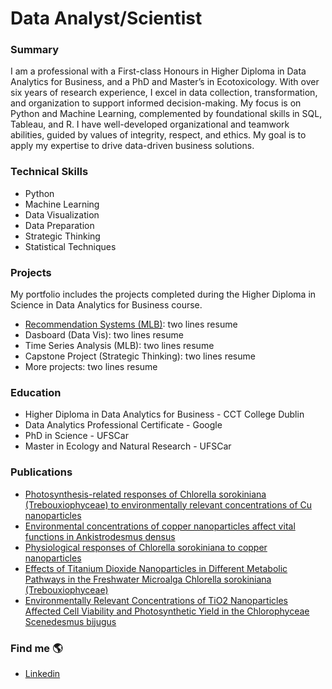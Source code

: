 # Data Analyst/Scientist 

### Summary
I am a professional with a First-class Honours in Higher Diploma in Data Analytics for Business, and a PhD and Master’s in Ecotoxicology. With over six years of research experience, I excel in data collection, transformation, and organization to support informed decision-making. My focus is on Python and Machine Learning, complemented by foundational skills in SQL, Tableau, and R. I have well-developed organizational and teamwork abilities, guided by values of integrity, respect, and ethics. My goal is to apply my expertise to drive data-driven business solutions.

### Technical Skills 
- Python
- Machine Learning
- Data Visualization
- Data Preparation
- Strategic Thinking
- Statistical Techniques

### Projects
My portfolio includes the projects completed during the Higher Diploma in Science in Data Analytics for Business course.
- [Recommendation Systems (MLB)](https://github.com/Daniela-MB/integrated-ca2-dvt-and-mlb-DanielaBarreto2023278.git): two lines resume
- Dasboard (Data Vis): two lines resume
- Time Series Analysis (MLB): two lines resume
- Capstone Project (Strategic Thinking): two lines resume
- More projects: two lines resume
  
### Education
- Higher Diploma in Data Analytics for Business - CCT College Dublin
- Data Analytics Professional Certificate - Google 
- PhD in Science - UFSCar
- Master in Ecology and Natural Research - UFSCar

### Publications
- [Photosynthesis-related responses of Chlorella sorokiniana (Trebouxiophyceae) to environmentally relevant concentrations of Cu nanoparticles](https://www.tandfonline.com/doi/full/10.1080/00318884.2023.2214777#:~:text=The%20results%20showed%20that%20cell%20viability%20and%20chlorophyll,efficiency%20with%20which%20C.%20sorokiniana%20used%20the%20light.)
- [Environmental concentrations of copper nanoparticles affect vital functions in Ankistrodesmus densus](https://www.sciencedirect.com/science/article/abs/pii/S0166445X20304690)
- [Physiological responses of Chlorella sorokiniana to copper nanoparticles](https://setac.onlinelibrary.wiley.com/doi/10.1002/etc.4332)
- [Effects of Titanium Dioxide Nanoparticles in Different Metabolic Pathways in the Freshwater Microalga Chlorella sorokiniana (Trebouxiophyceae)](https://link.springer.com/article/10.1007/s11270-018-3705-5)
- [Environmentally Relevant Concentrations of TiO2 Nanoparticles Affected Cell Viability and Photosynthetic Yield in the Chlorophyceae Scenedesmus bijugus](https://link.springer.com/article/10.1007/s11270-016-3139-x)

### Find me 🌎
- [Linkedin](www.linkedin.com/in/danielambarreto) 
